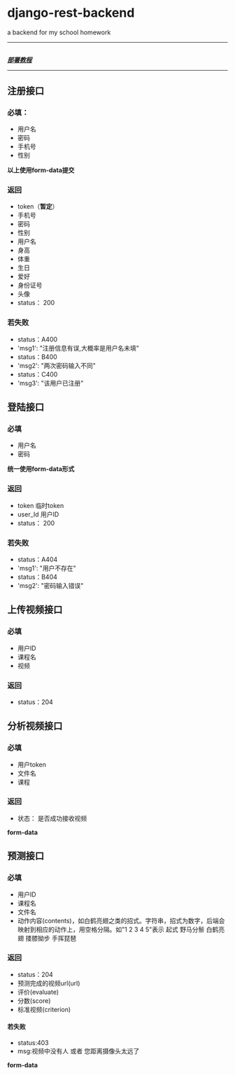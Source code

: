# django-rest-backend

a backend for my school homework

---

##
[**_部署教程_**](https://medium.com/faun/deploy-django-app-with-nginx-gunicorn-and-supervisor-on-ubuntu-server-ff58f5c201ac)

--- 

## 注册接口

### 必填：

* 用户名
* 密码
* 手机号
* 性别

**以上使用form-data提交**

### 返回

* token（**暂定**）
* 手机号
* 密码
* 性别
* 用户名
* 身高
* 体重
* 生日
* 爱好
* 身份证号
* 头像
* status： 200

### 若失败

* status：A400
* 'msg1': "注册信息有误,大概率是用户名未填"
* status：B400
* 'msg2': "两次密码输入不同"
* status：C400
* 'msg3': "该用户已注册"

## 登陆接口

### 必填

* 用户名
* 密码

**统一使用form-data形式**

### 返回

* token 临时token
* user_Id 用户ID
* status： 200

### 若失败

* status：A404
* 'msg1': "用户不存在"
* status：B404
* 'msg2': "密码输入错误"

## 上传视频接口

### 必填

* 用户ID
* 课程名
* 视频

### 返回

* status：204

## 分析视频接口

 ### 必填

* 用户token
* 文件名
* 课程

### 返回

* 状态： 是否成功接收视频

**form-data**

## 预测接口

### 必填

- 用户ID
- 课程名
- 文件名
- 动作内容(contents)，如白鹤亮翅之类的招式。字符串，招式为数字，后端会映射到相应的动作上，用空格分隔。如"1 2 3 4 5"表示 起式 野马分鬃 白鹤亮翅 搂膝拗步 手挥琵琶

### 返回

- status：204
- 预测完成的视频url(url)
- 评价(evaluate)
- 分数(score)
- 标准视频(criterion)

#### 若失败
- status:403
- msg:视频中没有人 或者 您距离摄像头太远了

**form-data**
